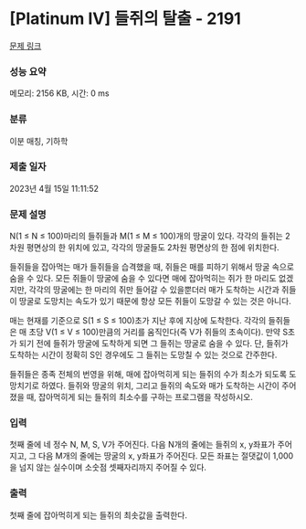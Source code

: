 # [Platinum IV] 들쥐의 탈출 - 2191 

[문제 링크](https://www.acmicpc.net/problem/2191) 

### 성능 요약

메모리: 2156 KB, 시간: 0 ms

### 분류

이분 매칭, 기하학

### 제출 일자

2023년 4월 15일 11:11:52

### 문제 설명

<p>N(1 ≤ N ≤ 100)마리의 들쥐들과 M(1 ≤ M ≤ 100)개의 땅굴이 있다. 각각의 들쥐는 2차원 평면상의 한 위치에 있고, 각각의 땅굴들도 2차원 평면상의 한 점에 위치한다.</p>

<p>들쥐들을 잡아먹는 매가 들쥐들을 습격했을 때, 쥐들은 매를 피하기 위해서 땅굴 속으로 숨을 수 있다. 모든 쥐들이 땅굴에 숨을 수 있다면 매에 잡아먹히는 쥐가 한 마리도 없겠지만, 각각의 땅굴에는 한 마리의 쥐만 들어갈 수 있을뿐더러 매가 도착하는 시간과 쥐들이 땅굴로 도망치는 속도가 있기 때문에 항상 모든 쥐들이 도망갈 수 있는 것은 아니다.</p>

<p>매는 현재를 기준으로 S(1 ≤ S ≤ 100)초가 지난 후에 지상에 도착한다. 각각의 들쥐들은 매 초당 V(1 ≤ V ≤ 100)만큼의 거리를 움직인다(즉 V가 쥐들의 초속이다). 만약 S초가 되기 전에 들쥐가 땅굴에 도착하게 되면 그 들쥐는 땅굴로 숨을 수 있다. 단, 들쥐가 도착하는 시간이 정확히 S인 경우에도 그 들쥐는 도망칠 수 있는 것으로 간주한다.</p>

<p>들쥐들은 종족 전체의 번영을 위해, 매에 잡아먹히게 되는 들쥐의 수가 최소가 되도록 도망치기로 하였다. 들쥐와 땅굴의 위치, 그리고 들쥐의 속도와 매가 도착하는 시간이 주어졌을 때, 잡아먹히게 되는 들쥐의 최소수를 구하는 프로그램을 작성하시오.</p>

### 입력 

 <p>첫째 줄에 네 정수 N, M, S, V가 주어진다. 다음 N개의 줄에는 들쥐의 x, y좌표가 주어지고, 그 다음 M개의 줄에는 땅굴의 x, y좌표가 주어진다. 모든 좌표는 절댓값이 1,000을 넘지 않는 실수이며 소숫점 셋째자리까지 주어질 수 있다.</p>

### 출력 

 <p>첫째 줄에 잡아먹히게 되는 들쥐의 최솟값을 출력한다.</p>

